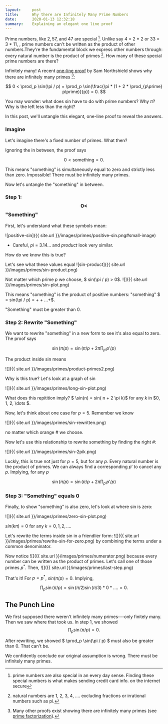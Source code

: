 ```yaml
---
layout:     post
title:      Why there are Infinitely Many Prime Numbers
date:       2020-01-13 12:32:18
summary:    Explaining an elegant one line proof
---
```


<script type="text/javascript" src="http://cdn.mathjax.org/mathjax/latest/MathJax.js?config=TeX-AMS-MML_HTMLorMML"></script>

<style>
img
{width: 60%;}
</style>

Prime numbers, like $2, 5 7,$ and $47$ are special [^1].
Unlike say 4 = 2 * 2 or 33 = 3 * 11, 
, prime numbers can't be written as the product of other numbers.They're the fundamental block we express other numbers through: every natural number is the product of primes [^2]. How many of these special prime numbers are there?

Infinitely many! 
A recent
[one-line proof](https://fermatslibrary.com/p/d09a9e47)
by Sam Northshield shows why there are infinitely many primes [^3]:

$$ 0 < \prod_p \sin(\pi / p) = \prod_p \sin(\frac{\pi * (1 + 2 * \prod_{p\prime} p\prime)}{p}) = 0. $$


You may wonder: what does sin have to do with prime numbers? 
Why $\pi$? Why is the left less than the right?

In this post, we'll untangle this elegant, one-line proof to reveal the answers.

[^1]: prime numbers are also special in an every day sense. Finding these special numbers is what makes sending credit card info. on the internet secure
[^2]: natural numbers are 1, 2, 3, 4, .... excluding fractions or irrational numbers such as pi.
[^3]: Many other proofs exist showing there are infinitely many primes (see [prime factorization](https://learncryptography.com/mathematics/prime-factorization/)).

### Imagine

Let's imagine there's a fixed number of primes. What then? 

Ignoring the in between, the proof says

$$ 0 < \text{something} = 0. $$

This means "something" is simultaneously equal to zero and strictly less than zero. Impossible! There must be infinitely many primes.

Now let's untangle the "something" in between.


### Step 1: $$ 0 <$$ "Something"

First, let's understand what these symbols mean:

![positive-sin]({{ site.url }}/images/primes/positive-sin.png#small-image)

* Careful, *pi* = 3.14... and *product* look very similar. 

How do we know this is true?

Let's see what these values equal
![sin-product]({{ site.url }}/images/primes/sin-product.png)

Not matter which prime $p$ we choose, 
$ sin(\pi / p) > 0$. 
![]({{ site.url }}/images/primes/sin-plot.png)

This means "something" is the product of positive numbers: 
"something" 
$ = sin(\pi / p) = + + ...+$. 

"Something" must be greater than 0.



### Step 2: Rewrite "Something"
We want to rewrite "something" in a new form  to see it's also equal to zero.
The proof says

$$ \sin(\pi / p) = \sin(\pi / p + 2 \pi \prod_{p\prime} p\prime/ p) $$

The product inside sin means

![]({{ site.url }}/images/primes/product-primes2.png)

Why is this true? Let's look at a graph of sin

![]({{ site.url }}/images/primes/long-sin-plot.png)

What does this repitition imply?
$ \sin(n) = sin( n + 2 \pi k)$
for any $k$ in $0, 1, 2, \dots $.

Now, let's think about one case for $p = 5$. Remember we know

![]({{ site.url }}/images/primes/sin-rewritten.png)

no matter which orange # we choose.

Now let's use this relationship to rewrite something by finding the right #:

![]({{ site.url }}/images/primes/sin-2pik.png)


Luckly, this is true not just for $p=5$, but for any $p$. Every natural number is the product of primes. We can always find a corresponding $p \prime$ to cancel any $p$. 
Implying, for any $p$

$$ \sin(\pi / p) = \sin(\pi / p + 2 \pi \prod_{p\prime} p\prime/ p) $$

### Step 3: "Something" equals 0

Finally, to show "something" is also zero, let's look at where sin is zero:

![]({{ site.url }}/images/primes/zero-sin-plot.png)

$sin(k \pi) = 0$ for any $k = 0, 1, 2, ...$.

Let's rewrite the terms inside sin in a friendlier form:
![]({{ site.url }}/images/primes/rewrite-sin-for-zero.png)
by combining the terms under a common denominator. 

Now notice
![]({{ site.url }}/images/primes/numerator.png)
because every number can be written as the product of primes. Let's call one of those primes $p^*$.
Then, 
![]({{ site.url }}/images/primes/last-step.png)

That's it! For $p = p^*$, $sin(\pi / p) = 0$. Implying,



$$ \prod_p \sin(\pi / p) = \sin(\pi / 2) \sin(\pi / 3) * 0 * .... = 0.$$


## The Punch Line

We first supposed there weren't infinitely many primes---only finitely many. Then we saw where that took us.
In step 1, we showed
$$ \prod_p \sin(\pi / p) = 0.$$

After rewriting, we showed $ \prod_p \sin(\pi / p) $ must also be greater than 0. That can't be. 

We confidently conclude our original assumption is wrong. There must be infinitely many primes.
